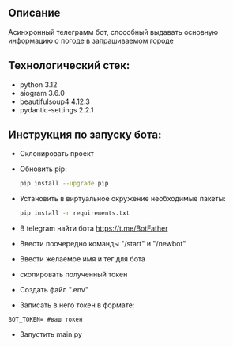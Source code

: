 ## Описание
Асинхронный телеграмм бот, способный выдавать основную информацию о погоде
в запрашиваемом городе

## Технологический стек:
- python 3.12
- aiogram 3.6.0
- beautifulsoup4 4.12.3
- pydantic-settings 2.2.1

## Инструкция по запуску бота:
- Склонировать проект
- Обновить pip:
  ```bash
  pip install --upgrade pip
  ```
  
- Установить в виртуальное окружение необходимые пакеты:
  ```bash
  pip install -r requirements.txt
  ```
- В telegram найти бота https://t.me/BotFather
- Ввести поочередно команды "/start" и "/newbot"
- Ввести желаемое имя и тег для бота
- скопировать полученный токен
- Создать файл ".env"
- Записать в него токен в формате: 
```
BOT_TOKEN= #ваш токен
```

- Запустить main.py